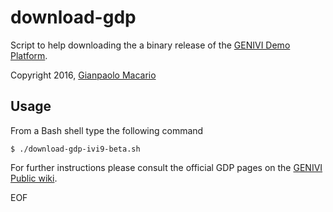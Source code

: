 download-gdp
============

Script to help downloading the a binary release of the [GENIVI Demo Platform](https://at.projects.genivi.org/wiki/x/aoCw).

Copyright 2016, [Gianpaolo Macario](https://gmacario.github.io)

Usage
-----

From a Bash shell type the following command

```
$ ./download-gdp-ivi9-beta.sh
```

For further instructions please consult the official GDP pages on the [GENIVI Public wiki](https://at.projects.genivi.org/wiki/).

EOF
